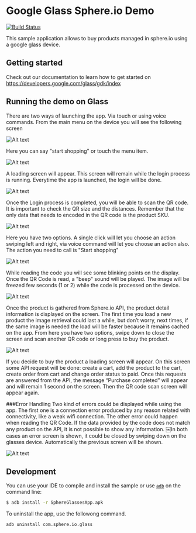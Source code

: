 Google Glass Sphere.io Demo
===========================
[![Build Status](https://travis-ci.org/sphereio/google-glass-demo.svg?branch=develop)](https://travis-ci.org/sphereio/google-glass-demo)

This sample application allows to buy products managed in sphere.io using a google glass device.

## Getting started

Check out our documentation to learn how to get started on
https://developers.google.com/glass/gdk/index

## Running the demo on Glass

There are two ways of launching the app. Via touch or using voice commands. From the main menu on the device you will see the following screen

![Alt text](/resources/1.png?raw=true)

Here you can say "start shopping" or touch the menu item.

![Alt text](/resources/2.png?raw=true)

A loading screen will appear. This screen will remain while the login process is running. Everytime the app is launched, the login will be done.

![Alt text](/resources/3.png?raw=true)

Once the Login process is completed, you will be able to scan the QR code. It is important to check the QR size and the distances. Remember that the only data that needs to encoded in the QR code is the product SKU.

![Alt text](/resources/4.png?raw=true)

Here you have two options. A single click will let you choose an action swiping left and right, via voice command will let you choose an action also. The action you need to call is "Start shopping"

![Alt text](/resources/5.png?raw=true)

While reading the code you will see some blinking points on the display. Once the QR Code is read, a "beep" sound will be played. The image will be freezed few seconds (1 or 2) while the code is processed on the device.

![Alt text](/resources/6.png?raw=true)

Once the product is gathered from Sphere.io API, the product detail information is displayed on the screen. The first time you load a new product the image retrieval could last a while, but don’t worry, next times, if the same image is needed the load will be faster because it remains cached on the app. From here you have two options, swipe down to close the screen and scan another QR code or long press to buy the product.

![Alt text](/resources/7.png?raw=true)

If you decide to buy the product a loading screen will appear. On this screen some API request will be done: create a cart, add the product to the cart, create order from cart and change order status to paid. Once this requests are answered from the API, the message “Purchase completed” will appear and will remain 1 second on the screen. Then the QR code scan screen will appear again.

###Error Handling
Two kind of errors could be displayed while using the app. The first one is a connection error produced by any reason related with connectivity, like a weak wifi connection.
The other error could happen when reading the QR Code. If the data provided by the code does not match any product on the API, it is not possible to show any information.
￼In both cases an error screen is shown, it could be closed by swiping down on the glasses device. Automatically the previous screen will be shown.

![Alt text](/resources/8.png?raw=true)

## Development

You can use your IDE to compile and install the sample or use
[`adb`](https://developer.android.com/tools/help/adb.html)
on the command line:

```bash
$ adb install -r SphereGlassesApp.apk
```
To uninstall the app, use the followong command.
```bash
adb uninstall com.sphere.io.glass
```
